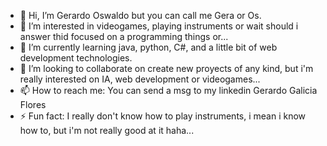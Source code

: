- 👋 Hi, I’m Gerardo Oswaldo but you can call me Gera or Os.
- 👀 I’m interested in videogames, playing instruments or wait should i answer thid focused on a programming things or...
- 🌱 I’m currently learning java, python, C#, and a little bit of web development technologies.
- 💞️ I’m looking to collaborate on create new proyects of any kind, but i'm really interested on IA, web development or videogames...
- 📫 How to reach me: You can send a msg to my linkedin Gerardo Galicia Flores
- ⚡ Fun fact: I really don't know how to play instruments, i mean i know how to, but i'm not really good at it haha...
